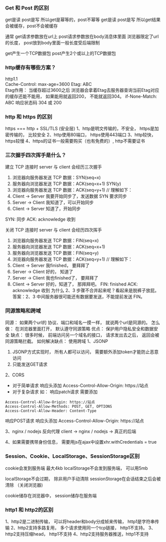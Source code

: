 ### Get 和 Post 的区别
get是读 post是写  所以get是幂等的，post不幂等
get是读 post是写  所以get结果会被缓存，post不会被缓存

通常 get请求参数放在url上 post请求参数放在body消息体里面
浏览器限定了url的长度， post放到body里面一般长度受后端限制

get产生一个TCP数据包 post产生2个或以上的TCP数据包

### http缓存有哪些方案？

http1.1  
Cache-Control: max-age=3600
Etag: ABC  
Etag作用： 当缓存超过3600之后
浏览器会拿着Etag去服务器查询当前Etag对应的缓存还能不能用， 如果能用就返回200， 不能就返回304。
if-None-Match: ABC
响应状态码 304 或 200

### http 和 https 的区别
https === http + SSL/TLS (安全层)
1、http是明文传输的，不安全， https是加密传输的， 比较安全
2、http使用80端口， https使用443端口
3、http较快， https较慢
4、https的证书一般需要购买（也有免费的）, http不需要证书

### 三次握手四次挥手是什么？
建立 TCP 连接时 server 与 client 会经历三次握手
1. 浏览器向服务器发送 TCP 数据：SYN(seq=x)
2. 服务器向浏览器发送 TCP 数据：ACK(seq=x+1) SYN(y)
3. 浏览器向服务器发送 TCP 数据：ACK(seq=y+1)
// 理解如下：
1. Client -> Server 我要开始同步了，发送数据 SYN 要求同步
2. Server -> Client 我知道了，可以开始同步
3. Client -> Server 知道了，开始同步

SYN: 同步 ACK: acknowledge 收到

关闭 TCP 连接时 server 与 client 会经历四次挥手
1. 浏览器向服务器发送 TCP 数据：FIN(seq=x)
2. 服务器向浏览器发送 TCP 数据：ACK(seq=x+1)
3. 服务器向浏览器发送 TCP 数据：FIN(seq=y)
4. 浏览器向服务器发送 TCP 数据：ACK(seq=y+1)
// 理解如下：
1. Client -> Server 我finished， 要拜拜了
2. Server -> Client 好的， 知道了
3. Server -> Client 我也finished了， 要拜拜了
4. Client -> Server 好的，知道了， 那拜拜吧。
FIN: finished ACK: acknowledge 收到
为什么 2、3 步骤不合并起来呢？看起来是脱裤子放屁。
答案：2、3 中间服务器很可能还有数据要发送，不能提前发送 FIN。

### 同源策略和跨域
同源： 如果两个url的 协议、端口和域名一摸一样， 就说两个url是同源的。
怎么做： 在浏览器里面打开， 默认遵守同源策略
优点： 保护用户隐私安全和数据安全
缺点： 很多时候， 前端访问另一个域名的接口， 请求发出去之后， 返回会被同源策略拦截。
如何解决缺点： 使用跨域
1、JSONP
1) JSONP方式实现时， 所有人都可以访问， 需要额外添加token才能防止恶意访问
2) 只能发送GET请求

2、CORS 
- 对于简单请求
响应头添加 Access-Control-Allow-Origin: https://站点
- 对于复杂请求 
如： 响应patch请求 需要添加
```
Access-Control-Allow-Origin: https://站点
Access-Control-Allow-Methods: POST, GET, OPTIONS
Access-Control-Allow-Header: Content-Type
```
响应POST请求
响应头添加 Access-Control-Allow-Origin: https://站点

3、nginx / nodejs 反向代理
client -> nginx / nodejs -> 真正的后端

4、如果需要携带身份信息， 需要用js在ajax中设置xhr.withCredentials = true

### Session、Cookie、LocalStorage、SessionStorage区别
cookie会发到服务端 最大4kb
localStorage不会发到服务端， 可以用5mb

localStorage不会过期， 除非用户手动清除
sessionStorage在会话结束之后会被清除 （关闭浏览器)

cookie储存在浏览器中， session储存在服务端

### http1 和 http2的区别

1、http2是二进制传输， 可以将header和body分成帧来传输， http1是字符串传输
2、http2支持多路复用， 多个请求使用同一个tcp链接， http1不支持。
3、http2支持压缩head， http1不支持
4、http2支持服务器推送，http1不支持

